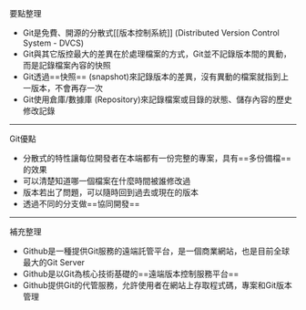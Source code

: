 要點整理
- Git是免費、開源的分散式[[版本控制系統]] (Distributed Version Control System - DVCS)
- Git與其它版控最大的差異在於處理檔案的方式，Git並不記錄版本間的異動，而是記錄檔案內容的快照
- Git透過==快照== (snapshot)來記錄版本的差異，沒有異動的檔案就指到上一版本，不會再存一次
- Git使用倉庫/數據庫 (Repository)來記錄檔案或目錄的狀態、儲存內容的歷史修改記錄

---

Git優點
- 分散式的特性讓每位開發者在本端都有一份完整的專案，具有==多份備檔==的效果
- 可以清楚知道哪一個檔案在什麼時間被誰修改過
- 版本若出了問題，可以隨時回到過去或現在的版本
- 透過不同的分支做==協同開發==

---

補充整理
- Github是一種提供Git服務的遠端託管平台，是一個商業網站，也是目前全球最大的Git Server
- Github是以Git為核心技術基礎的==遠端版本控制服務平台==
- Github提供Git的代管服務，允許使用者在網站上存取程式碼，專案和Git版本管理